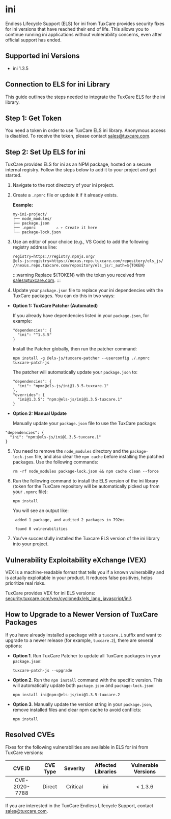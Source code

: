 # ini

Endless Lifecycle Support (ELS) for ini from TuxCare provides security fixes for ini versions that have reached their end of life. This allows you to continue running ini applications without vulnerability concerns, even after official support has ended.

## Supported ini Versions

* ini 1.3.5

## Connection to ELS for ini Library

This guide outlines the steps needed to integrate the TuxCare ELS for the ini library.

## Step 1: Get Token

You need a token in order to use TuxCare ELS ini library. Anonymous access is disabled. To receive the token, please contact [sales@tuxcare.com](mailto:sales@tuxcare.com).

## Step 2: Set Up ELS for ini

TuxCare provides ELS for ini as an NPM package, hosted on a secure internal registry. Follow the steps below to add it to your project and get started.

1. Navigate to the root directory of your ini project.
2. Create a `.npmrc` file or update it if it already exists.

   **Example:**

   ```text
   my-ini-project/
   ├── node_modules/
   ├── package.json
   ├── .npmrc         ⚠️ ← Create it here
   └── package-lock.json
   ```

3. Use an editor of your choice (e.g., VS Code) to add the following registry address line:

   <CodeWithCopy>

   ```text
   registry=https://registry.npmjs.org/
   @els-js:registry=https://nexus.repo.tuxcare.com/repository/els_js/
   //nexus.repo.tuxcare.com/repository/els_js/:_auth=${TOKEN}
   ```

   </CodeWithCopy>

   :::warning
   Replace ${TOKEN} with the token you received from [sales@tuxcare.com](mailto:sales@tuxcare.com).
   :::

4. Update your `package.json` file to replace your ini dependencies with the TuxCare packages. You can do this in two ways:

  * **Option 1: TuxCare Patcher (Automated)**

    If you already have dependencies listed in your `package.json`, for example:

    ```text
    "dependencies": {
      "ini": "^1.3.5"
    }
    ```

    Install the Patcher globally, then run the patcher command:

    <CodeWithCopy>

    ```text
    npm install -g @els-js/tuxcare-patcher --userconfig ./.npmrc
    tuxcare-patch-js
    ```

    </CodeWithCopy>

    The patcher will automatically update your `package.json` to:

    ```text
    "dependencies": {
      "ini": "npm:@els-js/ini@1.3.5-tuxcare.1"
    },
    "overrides": {
      "ini@1.3.5": "npm:@els-js/ini@1.3.5-tuxcare.1"
    }
    ```
    
  * **Option 2: Manual Update**

     Manually update your `package.json` file to use the TuxCare package:

   <CodeWithCopy>

   ```text
   "dependencies": {
     "ini": "npm:@els-js/ini@1.3.5-tuxcare.1"
   }
   ```

   </CodeWithCopy>

5. You need to remove the `node_modules` directory and the `package-lock.json` file, and also clear the `npm cache` before installing the patched packages. Use the following commands:
   
   <CodeWithCopy>

   ```text
   rm -rf node_modules package-lock.json && npm cache clean --force
   ```

   </CodeWithCopy>

6. Run the following command to install the ELS version of the ini library (token for the TuxCare repository will be automatically picked up from your `.npmrc` file):

   <CodeWithCopy>

   ```text
   npm install
   ```

   </CodeWithCopy>

   You will see an output like:

   ```text
    added 1 package, and audited 2 packages in 792ms
    
    found 0 vulnerabilities
   ```

7. You've successfully installed the Tuxcare ELS version of the ini library into your project.

## Vulnerability Exploitability eXchange (VEX) 

VEX is a machine-readable format that tells you if a known vulnerability and is actually exploitable in your product. It reduces false positives, helps prioritize real risks.

TuxCare provides VEX for ini ELS versions: [security.tuxcare.com/vex/cyclonedx/els_lang_javascript/ini/](https://security.tuxcare.com/vex/cyclonedx/els_lang_javascript/ini/).

## How to Upgrade to a Newer Version of TuxCare Packages

If you have already installed a package with a `tuxcare.1` suffix and want to upgrade to a newer release (for example, `tuxcare.2`), there are several options:

* **Option 1**. Run TuxCare Patcher to update all TuxCare packages in your `package.json`:

  <CodeWithCopy>

  ```text
  tuxcare-patch-js --upgrade
  ```

  </CodeWithCopy>

* **Option 2**. Run the `npm install` command with the specific version. This will automatically update both `package.json` and `package-lock.json`:

  <CodeWithCopy>

  ```text
  npm install ini@npm:@els-js/ini@1.3.5-tuxcare.2
  ```

  </CodeWithCopy>

* **Option 3**. Manually update the version string in your `package.json`, remove installed files and clear npm cache to avoid conflicts:

  <CodeWithCopy>

  ```text
  npm install
  ```

  </CodeWithCopy>

## Resolved CVEs

Fixes for the following vulnerabilities are available in ELS for ini from TuxCare versions:

| CVE ID         | CVE Type | Severity | Affected Libraries | Vulnerable Versions |
| :------------: | :------: |:--------:|:------------------:| :----------------: |
| CVE-2020-7788  | Direct   | Critical | ini                | < 1.3.6            |

If you are interested in the TuxCare Endless Lifecycle Support, contact [sales@tuxcare.com](mailto:sales@tuxcare.com).
